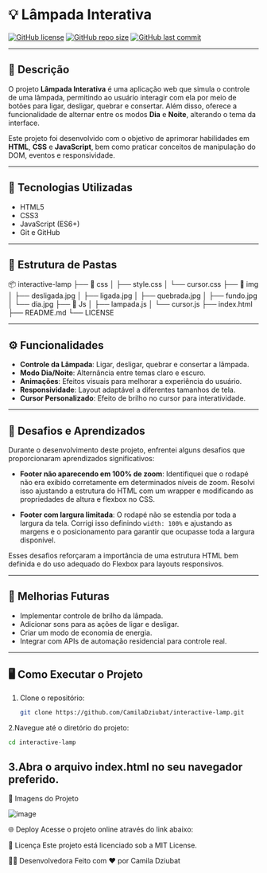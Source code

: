 # 💡 Lâmpada Interativa

[![GitHub license](https://img.shields.io/github/license/CamilaDziubat/interactive-lamp)](https://github.com/CamilaDziubat/interactive-lamp/blob/main/LICENSE)
[![GitHub repo size](https://img.shields.io/github/repo-size/CamilaDziubat/interactive-lamp)](https://github.com/CamilaDziubat/interactive-lamp)
[![GitHub last commit](https://img.shields.io/github/last-commit/CamilaDziubat/interactive-lamp)](https://github.com/CamilaDziubat/interactive-lamp/commits/main)

---

## 📖 Descrição

O projeto **Lâmpada Interativa** é uma aplicação web que simula o controle de uma lâmpada, permitindo ao usuário interagir com ela por meio de botões para ligar, desligar, quebrar e consertar. Além disso, oferece a funcionalidade de alternar entre os modos **Dia** e **Noite**, alterando o tema da interface.

Este projeto foi desenvolvido com o objetivo de aprimorar habilidades em **HTML**, **CSS** e **JavaScript**, bem como praticar conceitos de manipulação do DOM, eventos e responsividade.

---

## 🚀 Tecnologias Utilizadas

- HTML5
- CSS3
- JavaScript (ES6+)
- Git e GitHub

---

## 📁 Estrutura de Pastas
📦 interactive-lamp
├── 📁 css
│ ├── style.css
│ └── cursor.css
├── 📁 img
│ ├── desligada.jpg
│ ├── ligada.jpg
│ ├── quebrada.jpg
│ ├── fundo.jpg
│ └── dia.jpg
├── 📁 Js
│ ├── lampada.js
│ └── cursor.js
├── index.html
├── README.md
└── LICENSE


---

## ⚙️ Funcionalidades

- **Controle da Lâmpada**: Ligar, desligar, quebrar e consertar a lâmpada.
- **Modo Dia/Noite**: Alternância entre temas claro e escuro.
- **Animações**: Efeitos visuais para melhorar a experiência do usuário.
- **Responsividade**: Layout adaptável a diferentes tamanhos de tela.
- **Cursor Personalizado**: Efeito de brilho no cursor para interatividade.

---

## 🧠 Desafios e Aprendizados

Durante o desenvolvimento deste projeto, enfrentei alguns desafios que proporcionaram aprendizados significativos:

- **Footer não aparecendo em 100% de zoom**: Identifiquei que o rodapé não era exibido corretamente em determinados níveis de zoom. Resolvi isso ajustando a estrutura do HTML com um wrapper e modificando as propriedades de altura e flexbox no CSS.

- **Footer com largura limitada**: O rodapé não se estendia por toda a largura da tela. Corrigi isso definindo `width: 100%` e ajustando as margens e o posicionamento para garantir que ocupasse toda a largura disponível.

Esses desafios reforçaram a importância de uma estrutura HTML bem definida e do uso adequado do Flexbox para layouts responsivos.

---

## 🔧 Melhorias Futuras

- Implementar controle de brilho da lâmpada.
- Adicionar sons para as ações de ligar e desligar.
- Criar um modo de economia de energia.
- Integrar com APIs de automação residencial para controle real.

---

## 🖥️ Como Executar o Projeto

1. Clone o repositório:

   ```bash
   git clone https://github.com/CamilaDziubat/interactive-lamp.git
2.Navegue até o diretório do projeto:
```bash
cd interactive-lamp
````
3.Abra o arquivo index.html no seu navegador preferido.
-------------------------------------------------------------------------------------

📸 Imagens do Projeto

![image](https://github.com/user-attachments/assets/26b369cd-e137-4b08-91f7-ac356789569d)

🌐 Deploy
Acesse o projeto online através do link abaixo:


📝 Licença
Este projeto está licenciado sob a MIT License.

👩‍💻 Desenvolvedora
Feito com ❤️ por Camila Dziubat



 
 


